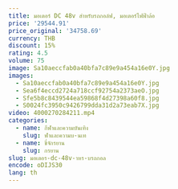 ```yaml
---
title: มอเตอร์ DC 48v สําหรับรถกอล์ฟ, มอเตอร์ไฟฟ้าล้อ
price: '29544.91'
price_original: '34758.69'
currency: THB
discount: 15%
rating: 4.5
volume: 75
image: Sa10aeccfab0a40bfa7c89e9a454a16e0Y.jpg
images:
  - Sa10aeccfab0a40bfa7c89e9a454a16e0Y.jpg
  - Sea6f4eccd2724a718ccf92754a2373aeO.jpg
  - Sfe5b8c8439544ea59868f4d27398a60f8.jpg
  - S0024fc3950c9426799dda31d2a73eab7X.jpg
video: 4000270284211.mp4
categories:
  - name: กีฬาและความบันเทิง
    slug: ฬาและความบ-นเท
  - name: ขี่จักรยาน
    slug: กรยาน
slug: มอเตอร-dc-48v-าหร-บรถกอล
encode: oDIJS30
lang: th
---
```

  